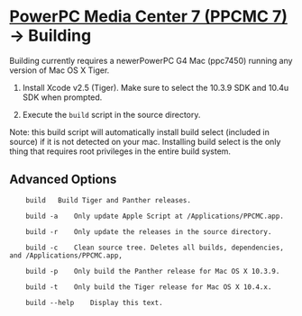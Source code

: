 # [PowerPC Media Center 7 (PPCMC 7)](readme.md) -> Building

Building currently requires a newerPowerPC G4 Mac (ppc7450) running any version of Mac OS X Tiger.

1) Install Xcode v2.5 (Tiger). Make sure to select the 10.3.9 SDK and 10.4u SDK when prompted.

2) Execute the `build` script in the source directory.

Note: this build script will automatically install build select (included in source) if it is not detected on your mac. Installing build select is the only thing that requires root privileges in the entire build system.

## Advanced Options

        build   Build Tiger and Panther releases.

        build -a    Only update Apple Script at /Applications/PPCMC.app.

        build -r    Only update the releases in the source directory.

        build -c    Clean source tree. Deletes all builds, dependencies, and /Applications/PPCMC.app,

        build -p    Only build the Panther release for Mac OS X 10.3.9.

        build -t    Only build the Tiger release for Mac OS X 10.4.x.

        build --help    Display this text.
